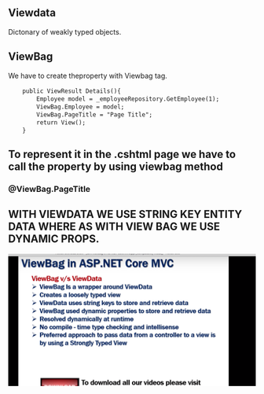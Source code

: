 ## Viewdata
Dictonary of weakly typed objects.

## ViewBag

We have to create theproperty with Viewbag tag.


        public ViewResult Details(){
            Employee model = _employeeRepository.GetEmployee(1);
            ViewBag.Employee = model;
            ViewBag.PageTitle = "Page Title";
            return View();
        }
## To represent it in the .cshtml page we have to call the property by using viewbag method

 <body>
        <h3>@ViewBag.PageTitle </h3>
    </body>


## WITH VIEWDATA WE USE STRING KEY ENTITY DATA WHERE AS WITH VIEW BAG WE USE DYNAMIC PROPS.

![Alt text](SS1.png) 
